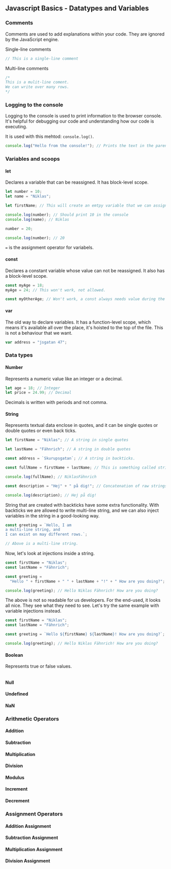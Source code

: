 ## Javascript Basics - Datatypes and Variables

### Comments

Comments are used to add explanations within your code. They are ignored by the JavaScript engine.

Single-line comments

```js
// This is a single-line comment
```

Multi-line comments

```js
/* 
This is a mulit-line coment.
We can write over many rows.
*/
```

### Logging to the console

Logging to the console is used to print information to the browser console. It's helpful for debugging our code and understanding how our code is executing.

It is used with this mehtod: `console.log()`.

```js
console.log("Hello from the console!"); // Prints the text in the parentheses to the console.
```

### Variables and scoops

#### let

Declares a variable that can be reassigned. It has block-level scope.

```js
let number = 10;
let name = "Niklas";

let firstName; // This will create an emtpy variable that we can assign a value to later.

console.log(number); // Should print 10 in the console
console.log(name); // Niklas

number = 20;

console.log(number); // 20
```

`=` is the assignment operator for variabels.

#### const

Declares a constant variable whose value can not be reassigned. It also has a block-level scope.

```js
const myAge = 18;
myAge = 24; // This won't work, not allowed.

const myOtherAge; // Won't work, a const always needs value during the declaration.
```

#### var

The old way to declare variables. It has a function-level scope, which means it's available all over the place, it's hoisted to the top of the file. This is not a behaviour that we want.

```js
var address = "jsgatan 47";
```

### Data types

#### Number

Represents a numeric value like an integer or a decimal.

```js
let age = 18; // Integer
let price = 24.99; // Decimal
```

Decimals is written with periods and not comma.

#### String

Represents textual data enclose in quotes, and it can be single quotes or double quotes or even back ticks.

```js
let firstName = "Niklas"; // A string in single quotes

let lastName = "Fähnrich"; // A string in double quotes

const address = `Skurupsgatan`; // A string in backticks.

const fullName = firstName + lastName; // This is something called string concatenation. In This case we use existing variables.

console.log(fullName); // NiklasFähnrich

const description = "Hej" + " på dig!"; // Concatenation of raw strings.

console.log(description); // Hej på dig!
```

String that are created with backticks have some extra functionality. With backticks we are allowed to write multi-line string, and we can also inject variables in the string in a good-looking way.

```js
const greeting = `Hello, I am
a multi-line string, and
I can exist on may different rows.`;

// Above is a multi-line string.
```

Now, let's look at injections inside a string.

```js
const firstName = "Niklas";
const lastName = "Fähnrich";

const greeting =
  "Hello " + firstName + " " + lastName + "!" + " How are you doing?";

console.log(greeting); // Hello Niklas Fähnrich! How are you doing?
```

The above is not so readable for us developers. For the end-used, it looks all nice. They see what they need to see. Let's try the same example with variable injections instead.

```js
const firstName = "Niklas";
const lastName = "Fähnrich";

const greeting = `Hello ${firstName} ${lastName}! How are you doing?`;

console.log(greeting); // Hello Niklas Fähnrich! How are you doing?
```

#### Boolean

Represents true or false values.

```js

```

#### Null

#### Undefined

#### NaN

### Arithmetic Operators

#### Addition

#### Subtraction

#### Multiplication

#### Division

#### Modulus

#### Increment

#### Decrement

### Assignment Operators

#### Addition Assignment

#### Subtraction Assignment

#### Multiplication Assignment

#### Division Assignment
